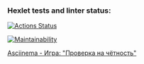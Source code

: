 ### Hexlet tests and linter status:
[![Actions Status](https://github.com/maxunov95/java-project-61/workflows/hexlet-check/badge.svg)](https://github.com/maxunov95/java-project-61/actions)

[![Maintainability](https://api.codeclimate.com/v1/badges/f53510615af1af267d42/maintainability)](https://codeclimate.com/github/maxunov95/java-project-61/maintainability)

[Asciinema - Игра: "Проверка на чётность"](https://asciinema.org/a/GJaQDKnz5nEhXD55yhjIIFFsL)
